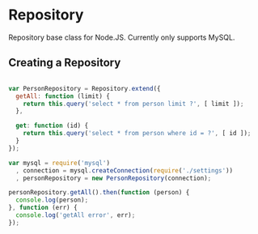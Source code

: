 # Repository

Repository base class for Node.JS.  Currently only supports MySQL.

## Creating a Repository

```javascript

var PersonRepository = Repository.extend({
  getAll: function (limit) {
    return this.query('select * from person limit ?', [ limit ]);
  },

  get: function (id) {
    return this.query('select * from person where id = ?', [ id ]);
  }
});

var mysql = require('mysql')
  , connection = mysql.createConnection(require('./settings'))
  , personRepository = new PersonRepository(connection);

personRepository.getAll().then(function (person) {
  console.log(person);
}, function (err) {
  console.log('getAll error', err);
});

```


